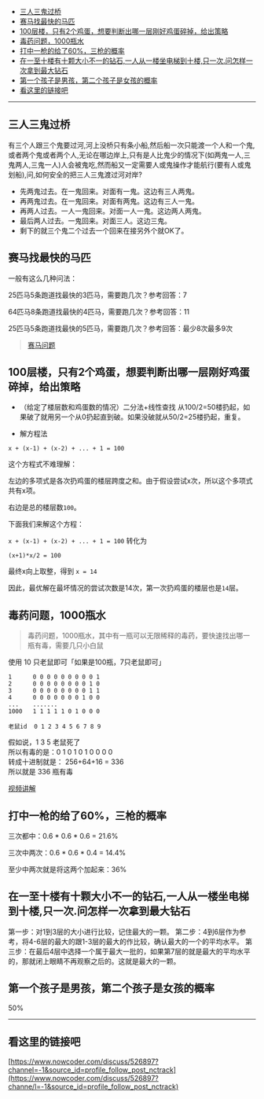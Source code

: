 
- [三人三鬼过桥](#三人三鬼过桥)
- [赛马找最快的马匹](#赛马找最快的马匹)
- [100层楼，只有2个鸡蛋，想要判断出哪一层刚好鸡蛋碎掉，给出策略](#100层楼只有2个鸡蛋想要判断出哪一层刚好鸡蛋碎掉给出策略)
- [毒药问题，1000瓶水](#毒药问题1000瓶水)
- [打中一枪的给了60%，三枪的概率](#打中一枪的给了60三枪的概率)
- [在一至十楼有十颗大小不一的钻石,一人从一楼坐电梯到十楼,只一次.问怎样一次拿到最大钻石](#在一至十楼有十颗大小不一的钻石一人从一楼坐电梯到十楼只一次问怎样一次拿到最大钻石)
- [第一个孩子是男孩，第二个孩子是女孩的概率](#第一个孩子是男孩第二个孩子是女孩的概率)
- [看这里的链接吧](#看这里的链接吧)

------

## 三人三鬼过桥

有三个人跟三个鬼要过河,河上没桥只有条小船,然后船一次只能渡一个人和一个鬼,或者两个鬼或者两个人,无论在哪边岸上,只有是人比鬼少的情况下(如两鬼一人,三鬼两人,三鬼一人)人会被鬼吃,然而船又一定需要人或鬼操作才能航行(要有人或鬼划船),问,如何安全的把三人三鬼渡过河对岸?

- 先两鬼过去。在一鬼回来。对面有一鬼。这边有三人两鬼。
- 再两鬼过去。在一鬼回来。对面有两鬼。这边有三人一鬼。
- 再两人过去。一人一鬼回来。对面一人一鬼。这边两人两鬼。
- 最后两人过去。一鬼回来。对面三人。这边三鬼。
- 剩下的就三个鬼二个过去一个回来在接另外个就OK了。

## 赛马找最快的马匹

一般有这么几种问法：

25匹马5条跑道找最快的3匹马，需要跑几次？参考回答：7

64匹马8条跑道找最快的4匹马，需要跑几次？参考回答：11

25匹马5条跑道找最快的5匹马，需要跑几次？参考回答：最少8次最多9次

> [赛马问题](https://interviewguide.cn/#/Doc/Knowledge/%E6%99%BA%E5%8A%9B&%E6%83%85%E6%99%AF%E9%A2%98/%E6%99%BA%E5%8A%9B&%E6%83%85%E6%99%AF%E9%A2%98?id=2%e3%80%81%e8%b5%9b%e9%a9%ac%e6%89%be%e6%9c%80%e5%bf%ab%e7%9a%84%e9%a9%ac%e5%8c%b9%ef%bc%88%e8%85%be%e8%ae%af%e9%ab%98%e9%a2%91%e9%a2%98%ef%bc%89)


## 100层楼，只有2个鸡蛋，想要判断出哪一层刚好鸡蛋碎掉，给出策略

- （给定了楼层数和鸡蛋数的情况）二分法+线性查找  从100/2=50楼扔起，如果破了就用另一个从0扔起直到破。如果没破就从50/2=25楼扔起，重复。

- 解方程法

`x + (x-1) + (x-2) + ... + 1 = 100`

这个方程式不难理解：

左边的多项式是各次扔鸡蛋的楼层跨度之和。由于假设尝试x次，所以这个多项式共有x项。

右边是总的楼层数`100`。

下面我们来解这个方程：

`x + (x-1) + (x-2) + ... + 1 = 100`  转化为

`(x+1)*x/2 = 100`

最终x向上取整，得到 `x = 14`

因此，最优解在最坏情况的尝试次数是14次，第一次扔鸡蛋的楼层也是`14`层。

## 毒药问题，1000瓶水

> 毒药问题，1000瓶水，其中有一瓶可以无限稀释的毒药，要快速找出哪一瓶有毒，需要几只小白鼠

使用 10 只老鼠即可「如果是100瓶，7只老鼠即可」

```
1      0 0 0 0 0 0 0 0 0 1
2      0 0 0 0 0 0 0 0 1 0
3      0 0 0 0 0 0 0 0 1 1
4      0 0 0 0 0 0 0 1 0 0 
...    .......
1000   1 1 1 1 1 0 1 0 0 0  

老鼠id  0 1 2 3 4 5 6 7 8 9
```

假如说，1 3 5 老鼠死了      
所以有毒的是：0 1 0 1 0 1 0 0 0 0     
转成十进制就是： 256+64+16 = 336      
所以就是 336 瓶有毒     

[视频讲解](https://www.bilibili.com/video/BV15b411N7XK?from=search&seid=4158657033285417305)




## 打中一枪的给了60%，三枪的概率

三次都中：0.6 * 0.6 * 0.6 = 21.6%

三次中两次：0.6 * 0.6 * 0.4 = 14.4%

至少中两次就是将这两个加起来：36%

## 在一至十楼有十颗大小不一的钻石,一人从一楼坐电梯到十楼,只一次.问怎样一次拿到最大钻石

第一步：对1到3层的大小进行比较，记住最大的一颗。 第二步：4到6层作为参考，将4-6层的最大的跟1-3层的最大的作比较，确认最大的一个的平均水平。 第三步：在最后4层中选择一个属于最大一批的，如果第7层的就是最大的平均水平的，那就闭上眼睛不再观察之后的。这就是最大的一颗。

## 第一个孩子是男孩，第二个孩子是女孩的概率

50%

---- 

## 看这里的链接吧


[https://www.nowcoder.com/discuss/526897?channel=-1&source_id=profile_follow_post_nctrack](https://www.nowcoder.com/discuss/526897?channe/l=-1&source_id=profile_follow_post_nctrack)
